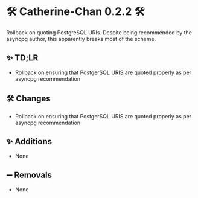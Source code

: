 # 🛠️ Catherine-Chan 0.2.2 🛠️

Rollback on quoting PostgreSQL URIs. Despite being recommended by the asyncpg author, this apparently breaks most of the scheme.

## ✨ TD;LR

- Rollback on ensuring that PostgerSQL URIS are quoted properly as per asyncpg recommendation

## 🛠️ Changes

- Rollback on ensuring that PostgerSQL URIS are quoted properly as per asyncpg recommendation

## ✨ Additions

- None

## ➖ Removals

-  None
